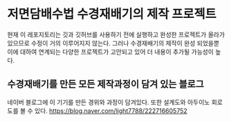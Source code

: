 # 저면담배수법 수경재배기의 제작 프로젝트
현재 이 레포지토리는 깃과 깃허브를 사용하기 전에 실행하고 완성한 프로젝트가 올라가 있으므로 수정이 거의 이루어지지 않는다.
그러나 수경재배기의 제작이 완성 되었을뿐 이에 대하여 연계되는 다양한 프로젝트가 고안되고 있어 더 내용이 추가될 가능성이 높다.
## 수경재배기를 만든 모든 제작과정이 담겨 있는 블로그
네이버 블로그에 이 기기를 만든 경위와 과정이 담겨있다. 또한 설계도와 아두이노 회로도를 볼 수 있다.
<https://blog.naver.com/light7788/222716605752>
